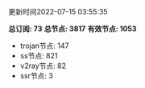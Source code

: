 更新时间2022-07-15 03:55:35

**总订阅: 73**
**总节点: 3817**
**有效节点: 1053**
- trojan节点: 147
- ss节点: 821
- v2ray节点: 82
- ssr节点: 3
